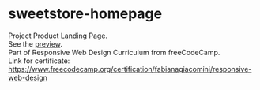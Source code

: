 # sweetstore-homepage
Project Product Landing Page.<br>
See the [preview](https://fabygiacomini.github.io/sweetstore-landingpage/).
<br>
Part of Responsive Web Design Curriculum from freeCodeCamp.<br>
Link for certificate: https://www.freecodecamp.org/certification/fabianagiacomini/responsive-web-design